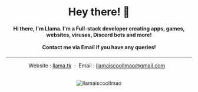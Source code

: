 

<div align="center">

<h1> Hey there! 👋 </h1>
<h4>Hi there, I'm Llama. I'm a Full-stack developer creating apps, games, websites, viruses, Discord bots and more!<br /><br/> Contact me via Email if you have any queries! </h4>
<hr>

Website : [llama.tk](https://llama.tk) &nbsp;&middot;&nbsp;
Email : [llamaiscoollmao@gmail.com](mailto:llamaiscoollmao@gmail.com) &nbsp;&nbsp;

<br />
<img src="https://komarev.com/ghpvc/?username=llamaiscoollmao&label=Profile%20views&color=0e75b6&style=flat" alt="llamaiscoollmao" /> 

</div>
